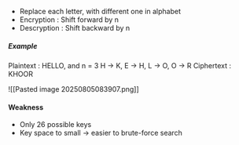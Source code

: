 - Replace each letter, with different one in alphabet
- Encryption : Shift forward by n
- Descryption : Shift backward by n

##### Example
Plaintext : HELLO, and n = 3
H -> K, E -> H, L -> O, O -> R
Ciphertext : KHOOR

![[Pasted image 20250805083907.png]]

#### Weakness
- Only 26 possible keys
- Key space to small -> easier to brute-force search